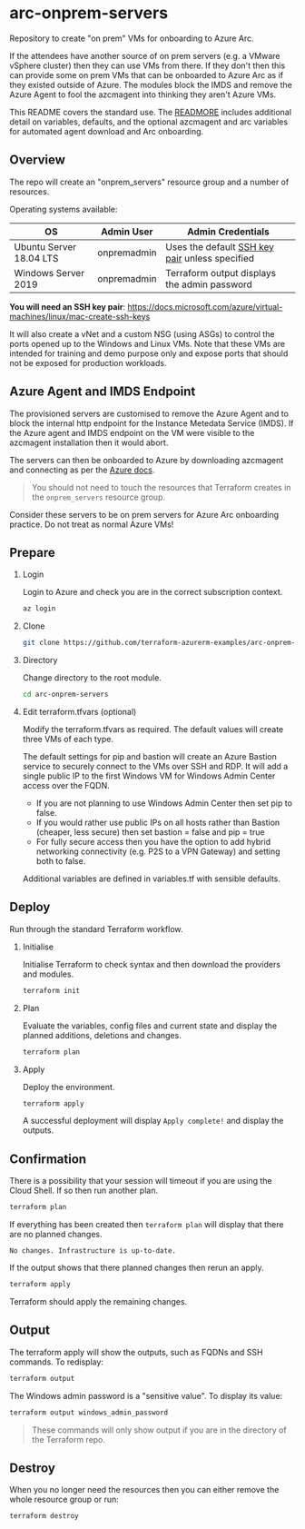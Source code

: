 # arc-onprem-servers

Repository to create "on prem" VMs for onboarding to Azure Arc.

If the attendees have another source of on prem servers (e.g. a VMware vSphere cluster) then they can use VMs from there. If they don't then this can provide some on prem VMs that can be onboarded to Azure Arc as if they existed outside of Azure. The modules block the IMDS and remove the Azure Agent to fool the azcmagent into thinking they aren't Azure VMs.

This README covers the standard use. The [READMORE](./READMORE.md) includes additional detail on variables, defaults, and the optional azcmagent and arc variables for automated agent download and Arc onboarding.

## Overview

The repo will create an "onprem_servers" resource group and a number of resources.

Operating systems available:

| OS | Admin User | Admin Credentials |
|---|---|---|
| Ubuntu Server 18.04 LTS | onpremadmin | Uses the default [SSH key pair](https://docs.microsoft.com/azure/virtual-machines/linux/mac-create-ssh-keys) unless specified |
| Windows Server 2019 | onpremadmin | Terraform output displays the admin password |

**You will need an SSH key pair**: <https://docs.microsoft.com/azure/virtual-machines/linux/mac-create-ssh-keys>

It will also create a vNet and a custom NSG (using ASGs) to control the ports opened up to the Windows and Linux VMs. Note that these VMs are intended for training and demo purpose only and expose ports that should not be exposed for production workloads.

## Azure Agent and IMDS Endpoint

The provisioned servers are customised to remove the Azure Agent and to block the internal http endpoint for the Instance Metedata Service (IMDS). If the Azure agent and IMDS endpoint on the VM were visible to the azcmagent installation then it would abort.

The servers can then be onboarded to Azure by downloading azcmagent and connecting as per the [Azure docs](https://aka.ms/AzureArcDocs).

> You should not need to touch the resources that Terraform creates in the `onprem_servers` resource group.

Consider these servers to be on prem servers for Azure Arc onboarding practice. Do not treat as normal Azure VMs!

## Prepare

1. Login

    Login to Azure and check you are in the correct subscription context.

    ```bash
    az login
    ```

1. Clone

   ```bash
   git clone https://github.com/terraform-azurerm-examples/arc-onprem-servers/
   ```

1. Directory

    Change directory to the root module.

    ```bash
    cd arc-onprem-servers
    ```

1. Edit terraform.tfvars (optional)

    Modify the terraform.tfvars as required. The default values will create three VMs of each type.

    The default settings for pip and bastion will create an Azure Bastion service to securely connect to the VMs over SSH and RDP. It will add a single public IP to the first Windows VM for Windows Admin Center access over the FQDN.

    * If you are not planning to use Windows Admin Center then set pip to false.
    * If you would rather use public IPs on all hosts rather than Bastion (cheaper, less secure) then set bastion = false and pip = true
    * For fully secure access then you have the option to add hybrid networking connectivity (e.g. P2S to a VPN Gateway) and setting both to false.

    Additional variables are defined in variables.tf with sensible defaults.

## Deploy

Run through the standard Terraform workflow.

1. Initialise

    Initialise Terraform to check syntax and then download the providers and modules.

    ```bash
    terraform init
    ```

1. Plan

    Evaluate the variables, config files and current state and display the planned additions, deletions and changes.

    ```bash
    terraform plan
    ```

1. Apply

    Deploy the environment.

    ```bash
    terraform apply
    ```

    A successful deployment will display `Apply complete!` and display the outputs.

## Confirmation

There is a possibility that your session will timeout if you are using the Cloud Shell. If so then run another plan.

```bash
terraform plan
```

If everything has been created then `terraform plan` will display that there are no planned changes.

```text
No changes. Infrastructure is up-to-date.
```

If the output shows that there planned changes then rerun an apply.

```bash
terraform apply
```

Terraform should apply the remaining changes.

## Output

The terraform apply will show the outputs, such as FQDNs and SSH commands. To redisplay:

```bash
terraform output
```

The Windows admin password is a "sensitive value". To display its value:

```bash
terraform output windows_admin_password
```

> These commands will only show output if you are in the directory of the Terraform repo.

## Destroy

When you no longer need the resources then you can either remove the whole resource group or run:

```bash
terraform destroy
```

